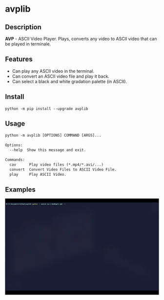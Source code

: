 # avplib
## Description
**AVP** - ASCII Video Player. Plays, converts any video to ASCII video that can be played in terminale.

## Features
- Can play any ASCII video in the terminal.
- Can convert an ASCII video file and play it back.
- Can select a black and white gradation palette (in ASCII).

## Install
```
python -m pip install --upgrade avplib
```

## Usage
```
python -m avplib [OPTIONS] COMMAND [ARGS]...

Options:
  --help  Show this message and exit.

Commands:
  cav      Play video files (*.mp4/*.avi/...)
  convert  Convert Video Files to ASCII Video File.
  play     Play ASCII Video.
```

## Examples
![EXAMPLE-1](assets/1.gif)